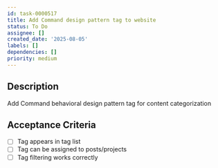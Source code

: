 ```yaml
---
id: task-0000517
title: Add Command design pattern tag to website
status: To Do
assignee: []
created_date: '2025-08-05'
labels: []
dependencies: []
priority: medium
---
```


## Description

Add Command behavioral design pattern tag for content categorization

## Acceptance Criteria

- [ ] Tag appears in tag list
- [ ] Tag can be assigned to posts/projects
- [ ] Tag filtering works correctly

